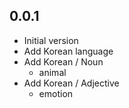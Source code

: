 ## 0.0.1

- Initial version
- Add Korean language
- Add Korean / Noun
    - animal
- Add Korean / Adjective
    - emotion
